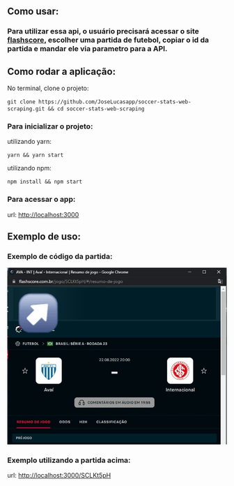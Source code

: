 ## Como usar:
### Para utilizar essa api, o usuário precisará acessar o site <a href='https://www.flashscore.com.br/'>flashscore</a>, escolher uma partida de futebol, copiar o id da partida e mandar ele via parametro para a API.

## Como rodar a aplicação:

No terminal, clone o projeto:
```
git clone https://github.com/JoseLucasapp/soccer-stats-web-scraping.git && cd soccer-stats-web-scraping
```

### Para inicializar o projeto:

utilizando yarn:
```
yarn && yarn start
```

utilizando npm:
```
npm install && npm start
```

### Para acessar o app:

url: <a href='http://localhost:3000'>http://localhost:3000</a>

## Exemplo de uso:

### Exemplo de código da partida:
<img src='picture2.jpg'/>

### Exemplo utilizando a partida acima:
url: <a href='http://localhost:3000/SCLKt5pH'>http://localhost:3000/SCLKt5pH</a>
